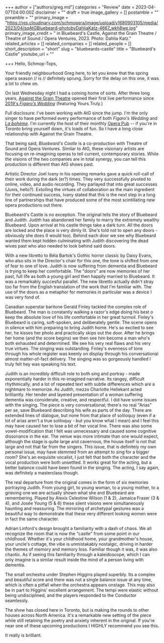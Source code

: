 +++
author = ["authors/greg.md"]
categories = "Review"
date = 2023-04-07T04:00:00Z
disclaimer = ""
draft = true
image_gallery = []
postamble = ""
preamble = ""
primary_image = "https://res.cloudinary.com/schmopera/image/upload/v1680903105/media/2023/04/sqAtGBluebeard-photobyDahliaKatz-4667_wkh8we.jpg"
primary_image_credit = " in Bluebeard's Castle, Against the Grain Theatre / Theatre of Sound / Opera Ventures, 2023. Photo: Dahlia Katz."
related_articles = []
related_companies = []
related_people = []
short_description = "short"
slug = "bluebeards-castle"
title = "Bluebeard's Castle"
youtube_url = ""

+++
Hello, Schmop-Tops,

Your friendly neighbourhood Greg here, to let you know that the spring opera season // is // definitely sprung. Sorry for the delay on this one, it was a lot to chew on.

On last Wednesday night I had a coming home of sorts. After three long years, [Against the Grain Theatre](/scene/companies/against-the-grain-theatre/) opened their first live performance since [2019's _Figaro's Wedding_](https://www.theglobeandmail.com/arts/music/article-against-the-grain-theatres-figaros-wedding-marries-a-mozart-classic/) (featuring Yours Truly.)

Full disclosure: I've been working with AtG since the jump. I'm the only singer to have performed every performance of both _Figaro's Wedding_ and [_La bohème_](/hype-atg-boheme/). I'm currently the host of their monthly [Opera Pub](https://atgtheatre.com/upcoming/opera-pub/) -- if you're in Toronto bring yourself down, it's loads of fun. So I have a long close relationship with Against the Grain Theatre.

That being said, _Bluebeard's Castle_ is a co-production with Theatre of Sound and Opera Ventures. Similar to AtG, these visionary artists are focusing on re-imagining operas to tell current, contemporary stories. While the visions of the two companies are in total synergy, you can tell this production is different than AtG shows past.

Artistic Director Joel Ivany in his opening remarks gave a quick roll-call of their work during the dark (er?) times. They very successfully pivoted to online, video, and audio recording. They parlayed that into great successes (Junis, hello?). Extolling the virtues of collaboration as the main ingredient for their continued success, Ivany stated that this is the next step in a long line of partnerships that have produced some of the most scintillating new opera productions out there.

Bluebeard's Castle is no exception. The original tells the story of Bluebeard and Judith. Judith has abandoned her family to marry the extremely wealthy Bluebeard. Upon arrival at his castle things take a dark turn. All the doors are locked and the place is very dimly lit. She's told not to open any doors - obviously she does (I would too). Behind each door we see why Bluebeard wanted them kept hidden culminating with Judith discovering the dead wives past who also needed to look behind said doors.

With a new libretto to Béla Bartok's Gothic horror classic by Daisy Evans, who also sits in the Director's chair for this one, the tone is shifted from one of fear to one of love. Judith is now suffering from dementia and Bluebeard is trying to keep her comfortable. The "doors" are now memories of her past, full life as both a young girl and then happily married to Bluebeard. It was a remarkably succesful parallel. The new libretto actually didn't stray too far from the English translation of the work that I'm familiar with. The use of the doors as a metaphor for memories in particular was a device I was very fond of.

Canadian superstar baritone Gerald Finley tackled the complex role of Bluebeard. The man is constantly walking a razor's edge doing his best o keep the absolute love of his life comfortable in her great turmoil. Finley's Bluebeard is caring, soft-spoken, and deliberately gentle. The scene opens in silence with him preparing to bring Judith home. He's so excited to see her, he kisses her photo and practically skips out the door. After he brings her home (and the score begins) we then see him become a man who's both exhausted and determined. We see his very real flaws and his very true virtues. The singing was outstanding. Finley's evenness of tone through his whole register was keenly on display through his conversational almost matter-of-fact delivery. The singing was so gorgeously handled I truly felt hey was speaking his text.

Judith is an incredibly difficult role to both sing and portray - made exponentially harder in this re-imagined narrative. Its rangey, difficult rhythmically, and a lot of repeated text with subtle differences which are a nightmare to memorize. As Judith, mezzo Charlotte Hellekant acted brilliantly. Her tender and layered presentation of a woman suffering dementia was considerate, creative, and respectful. I did have some issues with the singing. The piece is very conversational;  there's no real "Arias" per se, save Bluebeard describing his wife as parts of the day. There are extended lines of dialogue, but none from that place of soliloquy (even if a lot of arias aren't a true soliloquy - but you know what I mean) and I feel this may have caused her to lose a bit of her vocal line. There was also some vowel-modification that I felt was unnecessary and caused some cognitive dissonance in the ear. The venue was more intimate than one would expect, although the stage is quite large and cavernous, the house itself is not that large and not that far from the singers. This issue, that is definitely my own personal issue, may have stemmed from an attempt to sing for a bigger room? She's an exquisite vocalist, I just felt that both the character and the vocal production were both unsettled. It works great for the acting, but a better balance could have been found in the singing. The acting, I say again, was definitely a masterclass though.

The real departure from the original comes in the form of six memories portraying Judith. From young girl, to young woman, to a young mother, to a grieving one we are actually shown what she and Bluebeard are remembering. Played by Alexis Celestine Wilson (1 & 2), Jamaica Fraser (3 & 4), and Josée Young (5 & 6) these silent visions were simultaneously haunting and reassuring. The mirroring of archetypal gestures was a beautiful way to demonstrate that these very different looking women were in fact the same character.

Adrian Linford's design brought a familiarity with a dash of chaos. We all recognize the room that is now the "castle" from some point in our childhood. Whether it's your childhood home, your grandmother's house, your uncle's cottage, the vibe is unmistakably nostalgic, driving in harder the themes of memory and memory loss. Familiar though it was, it was also chaotic. As if seeing this familiarity through a kaleidoscope, which I can only imagine is a similar result inside the mind of a person living with dementia.

The small orchestra under Stephen Higgins played superbly. Its a complex and beautiful score and there was not a single balance issue at any time, which is often a pitfall when the orchestra appears onstage. This may also be in part to Higgins' excellent arrangement. The tempi were elastic without being undisciplined, and the players responded to the Conductor seamlessly.

The show has closed here in Toronto, but is making the rounds to other houses across North America. It's a remarkable new setting of the piece while still retaining the poetry and anxiety inherent in the original. If you're near one of these upcoming productions I HIGHLY recommend you see this.

It really is brilliant.